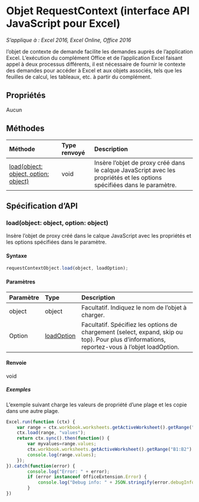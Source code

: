 # Objet RequestContext (interface API JavaScript pour Excel)

_S’applique à : Excel 2016, Excel Online, Office 2016_

l’objet de contexte de demande facilite les demandes auprès de l’application Excel. L’exécution du complément Office et de l’application Excel faisant appel à deux processus différents, il est nécessaire de fournir le contexte des demandes pour accéder à Excel et aux objets associés, tels que les feuilles de calcul, les tableaux, etc. à partir du complément. 

## Propriétés
Aucun

## Méthodes

| Méthode         | Type renvoyé    |Description|
|:---------------|:--------|:----------|
|[load(object: object, option: object)](#loadobject-object-option-object)  |void     |Insère l’objet de proxy créé dans le calque JavaScript avec les propriétés et les options spécifiées dans le paramètre.|

## Spécification d’API

### load(object: object, option: object)
Insère l’objet de proxy créé dans le calque JavaScript avec les propriétés et les options spécifiées dans le paramètre.

#### Syntaxe
```js
requestContextObject.load(object, loadOption);
```

#### Paramètres
| Paramètre       | Type    |Description|
|:----------------|:--------|:----------|
|object|object|Facultatif. Indiquez le nom de l’objet à charger.|
|Option|[loadOption](loadoption.md)|Facultatif. Spécifiez les options de chargement (select, expand, skip ou top). Pour plus d’informations, reportez-vous à l’objet loadOption.|

#### Renvoie
void

##### Exemples

L’exemple suivant charge les valeurs de propriété d’une plage et les copie dans une autre plage.

```js
Excel.run(function (ctx) { 
	var range = ctx.workbook.worksheets.getActiveWorksheet().getRange("A1:A2");
	ctx.load(range, "values");
	return ctx.sync().then(function() {
		var myvalues=range.values;
		ctx.workbook.worksheets.getActiveWorksheet().getRange("B1:B2").values = myvalues;
		console.log(range.values);
	});
}).catch(function(error) {
		console.log("Error: " + error);
		if (error instanceof OfficeExtension.Error) {
			console.log("Debug info: " + JSON.stringify(error.debugInfo));
		}
})
```

